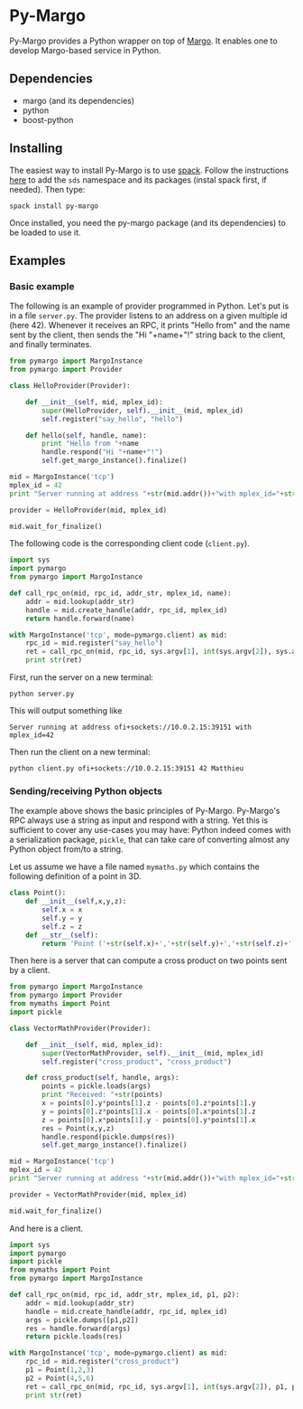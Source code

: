 # Py-Margo

Py-Margo provides a Python wrapper on top of [Margo](https://xgitlab.cels.anl.gov/sds/margo).
It enables one to develop Margo-based service in Python.

## Dependencies

* margo (and its dependencies)
* python
* boost-python

## Installing

The easiest way to install Py-Margo is to use [spack](https://spack.io/). 
Follow the instructions [here](https://xgitlab.cels.anl.gov/sds/sds-repo) 
to add the `sds` namespace and its packages (instal spack first, if needed).
Then type:

```
spack install py-margo
```

Once installed, you need the py-margo package (and its dependencies) to
be loaded to use it.

## Examples

### Basic example

The following is an example of provider programmed in Python.
Let's put is in a file `server.py`.
The provider listens to an address on a given multiple id (here 42).
Whenever it receives an RPC, it prints "Hello from" and the name sent
by the client, then sends the "Hi "+name+"!" string back to the client,
and finally terminates.

```python
from pymargo import MargoInstance
from pymargo import Provider

class HelloProvider(Provider):

	def __init__(self, mid, mplex_id):
		super(HelloProvider, self).__init__(mid, mplex_id)
		self.register("say_hello", "hello")

	def hello(self, handle, name):
		print "Hello from "+name
		handle.respond("Hi "+name+"!")
		self.get_margo_instance().finalize()

mid = MargoInstance('tcp')
mplex_id = 42
print "Server running at address "+str(mid.addr())+"with mplex_id="+str(mplex_id)

provider = HelloProvider(mid, mplex_id)

mid.wait_for_finalize()
```

The following code is the corresponding client code (`client.py`).

```python
import sys
import pymargo
from pymargo import MargoInstance

def call_rpc_on(mid, rpc_id, addr_str, mplex_id, name):
	addr = mid.lookup(addr_str)
	handle = mid.create_handle(addr, rpc_id, mplex_id)
	return handle.forward(name)

with MargoInstance('tcp', mode=pymargo.client) as mid:
	rpc_id = mid.register("say_hello")
	ret = call_rpc_on(mid, rpc_id, sys.argv[1], int(sys.argv[2]), sys.argv[3])
	print str(ret)
```

First, run the server on a new terminal:

```
python server.py
```
This will output something like
```
Server running at address ofi+sockets://10.0.2.15:39151 with mplex_id=42
```

Then run the client on a new terminal:

```
python client.py ofi+sockets://10.0.2.15:39151 42 Matthieu
```

### Sending/receiving Python objects

The example above shows the basic principles of Py-Margo.
Py-Margo's RPC always use a string as input and respond with a string.
Yet this is sufficient to cover any use-cases you may have: Python
indeed comes with a serialization package, `pickle`, that can take
care of converting almost any Python object from/to a string.

Let us assume we have a file named `mymaths.py` which contains the
following definition of a point in 3D.

```python
class Point():
	def __init__(self,x,y,z):
		self.x = x
		self.y = y
		self.z = z
	def __str__(self):
		return 'Point ('+str(self.x)+','+str(self.y)+','+str(self.z)+')'
```

Then here is a server that can compute a cross product on two points sent by
a client.

```python
from pymargo import MargoInstance
from pymargo import Provider
from mymaths import Point
import pickle

class VectorMathProvider(Provider):

	def __init__(self, mid, mplex_id):
		super(VectorMathProvider, self).__init__(mid, mplex_id)
		self.register("cross_product", "cross_product")

	def cross_product(self, handle, args):
		points = pickle.loads(args)
		print "Received: "+str(points)
		x = points[0].y*points[1].z - points[0].z*points[1].y
		y = points[0].z*points[1].x - points[0].x*points[1].z
		z = points[0].x*points[1].y - points[0].y*points[1].x
		res = Point(x,y,z)
		handle.respond(pickle.dumps(res))
		self.get_margo_instance().finalize()

mid = MargoInstance('tcp')
mplex_id = 42
print "Server running at address "+str(mid.addr())+"with mplex_id="+str(mplex_id)

provider = VectorMathProvider(mid, mplex_id)

mid.wait_for_finalize()
```

And here is a client.

```python
import sys
import pymargo
import pickle
from mymaths import Point
from pymargo import MargoInstance

def call_rpc_on(mid, rpc_id, addr_str, mplex_id, p1, p2):
	addr = mid.lookup(addr_str)
	handle = mid.create_handle(addr, rpc_id, mplex_id)
	args = pickle.dumps([p1,p2])
	res = handle.forward(args)
	return pickle.loads(res)

with MargoInstance('tcp', mode=pymargo.client) as mid:
	rpc_id = mid.register("cross_product")
	p1 = Point(1,2,3)
	p2 = Point(4,5,6)
	ret = call_rpc_on(mid, rpc_id, sys.argv[1], int(sys.argv[2]), p1, p2)
	print str(ret)
```
